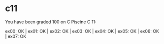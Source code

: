 # c11

You have been graded 100 on C Piscine C 11:

ex00: OK | ex01: OK | ex02: OK | ex03: OK | ex04: OK | ex05: OK | ex06: OK | ex07: OK
